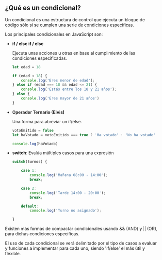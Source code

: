 ## ¿Qué es un condicional?

Un condicional es una estructura de control que ejecuta un bloque de código sólo si se cumplen una serie de condiciones específicas. 

Los principales condicionales en JavaScript son:

- **if / else if / else**
  
  Ejecuta unas acciones u otras en base al cumplimiento de las condiciones especificadas.
  
  ```js
  let edad = 18 
  
  if (edad < 18) {
      console.log('Eres menor de edad');
  } else if (edad === 18 && edad <= 21) {
      console.log('Estás entre los 18 y 21 años');
  } else {
      console.log('Eres mayor de 21 años')
  }
  ```
* **Operador Ternario (Elvis)**
  
  Una forma para abreviar un if/else.
  
  ```js
  votoEmitido = false
  let haVotado = votoEmitido === true ? 'Ha votado' : 'No ha votado'
  
  console.log(haVotado)
  ```
  
  
- **switch**: Evalúa múltiples casos para una expresión
  
  ```js
  switch(turnos) {
  
      case 1: 
          console.log('Mañana 08:00 - 14:00'); 
          break;
  
      case 2: 
          console.log('Tarde 14:00 - 20:00');     
          break;
  
      default: 
          console.log('Turno no asignado');
  
  }
  ```

Existen más formas de compactar condicionales usando && (AND) y || (OR), para dichas condiciones específicas.  

El uso de cada condicional se verá delimitado por el tipo de casos a evaluar y funciones a implementar para cada uno, siendo 'if/else' el más útil y fléxible.

    

